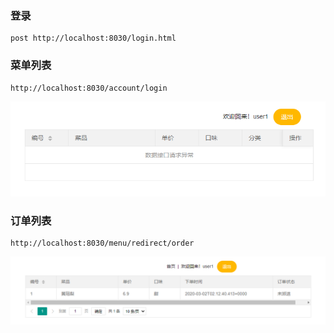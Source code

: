 
### 登录

```shell
post http://localhost:8030/login.html
```


### 菜单列表

```shell
http://localhost:8030/account/login
```

![](./pics/order_list.png)


### 订单列表

```shell
http://localhost:8030/menu/redirect/order
```

![](./pics/menu_list.png)

